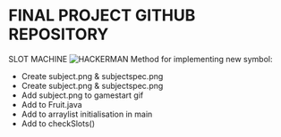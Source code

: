 # FINAL PROJECT GITHUB REPOSITORY
SLOT MACHINE
![HACKERMAN](https://c.tenor.com/Pm4S40MGsIQAAAAC/hacker-hackerman.gif)
Method for implementing new symbol:
* Create subject.png & subjectspec.png
* Create subject.png & subjectspec.png
* Add subject.png to gamestart gif
* Add to Fruit.java
* Add to arraylist initialisation in main
* Add to checkSlots()
